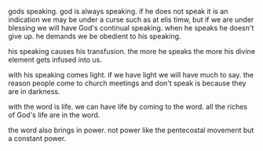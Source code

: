 gods speaking. god is always speaking. if he does not speak it is an indication
we may be under a curse such as at elis timw, but if we are under blessing we will
have God's continual speaking. when he speaks he doesn't give up. he demands we be
obedient to his speaking.

his speaking causes his transfusion. the more he speaks the more his divine element
gets infused into us.

with his speaking comes light. if we have light we will have much to say. the reason people come to church meetings and don't speak is because they are in darkness.

with the word is life. we can have life by coming to the word. all the riches of God's life are in the word.

the word also brings in power. not power like the pentecostal movement but a constant power.

